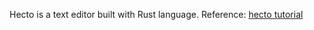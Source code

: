 Hecto is a text editor built with Rust language.
Reference: [hecto tutorial](https://www.philippflenker.com/hecto/)
